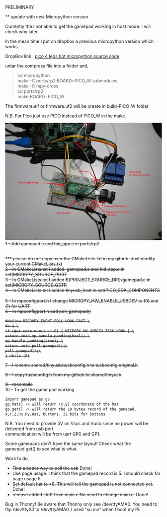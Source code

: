 PRELIMINARY 

** update with new Micropython version

Currently the I not able to get the gamepad working in host mode.
I will check why later.

In the mean time I put on dropbox a previous micropython version which works.

DropBox link : <a href="https://www.dropbox.com/s/s2t0u0pw5ugmwni/pico4legsBot_micropython.tgz?dl=1"> pico 4 legs bot micropython source code</a>

untar the compress file into a folder and,
<blockquote>
cd micropython<br>
make -C ports/rp2 BOARD=PICO_W submodules<br>
make -C mpy-cross<br>
cd ports/rp2<br>
make BOARD=PICO_W<br>
</blockquote>

The firmware.elf or firmware.uf2 will be create in build-PICO_W folder

N.B. For Pico just use PICO instead of PICO_W in the make.

<s>
<img src="Pico_gamepad.jpg">
1 - Add gamepad.c and hid_app.c in ports/rp2 <br><br>

*** please do not copy over the CMakeLists.txt in my github. Just modify your current CMakeLists.txt<br>
2 - In CMakeLists.txt I added. gamepad.c  and hid_app.c in set(MICROPY_SOURCE_PORT<br>
3 - In CMakeLists.txt I added ${PROJECT_SOURCE_DIR}/gamepad.c  in set(MICROPY_SOURCE_QSTR <br>
4 - In CMakeLists.txt I added tinyusb_host in set(PICO_SDK_COMPONENTS<br><br>
5 -  In mpconfigport.h I change MICROPY_HW_ENABLE_USBDEV to (0) and (1) for UART<br>
6 -  In mpconfigport.h add poll_gamepad() 

	#define MICROPY_EVENT_POLL_HOOK_FAST \
	do { \
	if (get_core_num() == 0) { MICROPY_HW_USBDEV_TASK_HOOK } \
	extern void mp_handle_pending(bool); \
	mp_handle_pending(true); \
	extern void poll_gamepad();\
	poll_gamepad();\
	} while (0)

7 -  I rename shared/tinyusb/tusbconfig.h  to  tusbconfig.original.h<br>

8 -  I copy tusbconfig.h from my github to shared/tinyusb<br>

9 - recompile<br>
</s>
10 - To get the game pad working

	import gamepad as gp
	gp.hat() -> will return (x,y) coordonate of the hat
	gp.get() -> will return the 10 bytes record of the gamepad. X,Y,Z,Rx,Ry,Hat, buttons. 32 bits for buttons
 
N.B. You need to provide 5V on Vsys and Vusb since no power will be delivered from usb port.<br>
communication will be from uart GP0 and GP1.

Some gamepads don't have the same layout! Check what the gamepad.get() to see what is what.

Work to do,<br>

- <s>Find a better way to poll the usb</s> Done!<br>
- Use page usage. I think that the gamepad record is 5. I should check for page usage 5 .<br>
- <s>Set default hat to >8. This will tell the gamepad is not connected yet.</s> Done!<br>
- <s>remove added stuff from main.c  No need to change main.c.</s> Done!

Bug in Thonny!  Be aware that Thonny only see /dev/ttyAMA0. You need to flip /dev/ttyS0 to /dev/ttyAMA0.  I used "su mv" when I boot my Pi.
